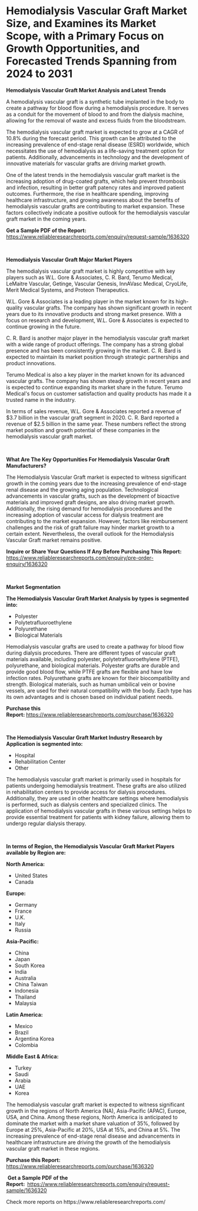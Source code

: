 <p><h1>Hemodialysis Vascular Graft Market Size, and Examines its Market Scope, with a Primary Focus on Growth Opportunities, and Forecasted Trends Spanning from 2024 to 2031</h1></p><p><strong>Hemodialysis Vascular Graft Market Analysis and Latest Trends</strong></p>
<p><p>A hemodialysis vascular graft is a synthetic tube implanted in the body to create a pathway for blood flow during a hemodialysis procedure. It serves as a conduit for the movement of blood to and from the dialysis machine, allowing for the removal of waste and excess fluids from the bloodstream.</p><p>The hemodialysis vascular graft market is expected to grow at a CAGR of 10.8% during the forecast period. This growth can be attributed to the increasing prevalence of end-stage renal disease (ESRD) worldwide, which necessitates the use of hemodialysis as a life-saving treatment option for patients. Additionally, advancements in technology and the development of innovative materials for vascular grafts are driving market growth.</p><p>One of the latest trends in the hemodialysis vascular graft market is the increasing adoption of drug-coated grafts, which help prevent thrombosis and infection, resulting in better graft patency rates and improved patient outcomes. Furthermore, the rise in healthcare spending, improving healthcare infrastructure, and growing awareness about the benefits of hemodialysis vascular grafts are contributing to market expansion. These factors collectively indicate a positive outlook for the hemodialysis vascular graft market in the coming years.</p></p>
<p><strong>Get a Sample PDF of the Report:&nbsp;</strong> <a href="https://www.reliableresearchreports.com/enquiry/request-sample/1636320">https://www.reliableresearchreports.com/enquiry/request-sample/1636320</a></p>
<p>&nbsp;</p>
<p><strong>Hemodialysis Vascular Graft Major Market Players</strong></p>
<p><p>The hemodialysis vascular graft market is highly competitive with key players such as W.L. Gore & Associates, C. R. Bard, Terumo Medical, LeMaitre Vascular, Getinge, Vascular Genesis, InnAVasc Medical, CryoLife, Merit Medical Systems, and Proteon Therapeutics. </p><p>W.L. Gore & Associates is a leading player in the market known for its high-quality vascular grafts. The company has shown significant growth in recent years due to its innovative products and strong market presence. With a focus on research and development, W.L. Gore & Associates is expected to continue growing in the future.</p><p>C. R. Bard is another major player in the hemodialysis vascular graft market with a wide range of product offerings. The company has a strong global presence and has been consistently growing in the market. C. R. Bard is expected to maintain its market position through strategic partnerships and product innovations.</p><p>Terumo Medical is also a key player in the market known for its advanced vascular grafts. The company has shown steady growth in recent years and is expected to continue expanding its market share in the future. Terumo Medical's focus on customer satisfaction and quality products has made it a trusted name in the industry.</p><p>In terms of sales revenue, W.L. Gore & Associates reported a revenue of $3.7 billion in the vascular graft segment in 2020. C. R. Bard reported a revenue of $2.5 billion in the same year. These numbers reflect the strong market position and growth potential of these companies in the hemodialysis vascular graft market.</p></p>
<p>&nbsp;</p>
<p><strong>What Are The Key Opportunities For Hemodialysis Vascular Graft Manufacturers?</strong></p>
<p><p>The Hemodialysis Vascular Graft market is expected to witness significant growth in the coming years due to the increasing prevalence of end-stage renal disease and the growing aging population. Technological advancements in vascular grafts, such as the development of bioactive materials and improved graft designs, are also driving market growth. Additionally, the rising demand for hemodialysis procedures and the increasing adoption of vascular access for dialysis treatment are contributing to the market expansion. However, factors like reimbursement challenges and the risk of graft failure may hinder market growth to a certain extent. Nevertheless, the overall outlook for the Hemodialysis Vascular Graft market remains positive.</p></p>
<p><strong>Inquire or Share Your Questions If Any Before Purchasing This Report:</strong> <a href="https://www.reliableresearchreports.com/enquiry/pre-order-enquiry/1636320">https://www.reliableresearchreports.com/enquiry/pre-order-enquiry/1636320</a></p>
<p>&nbsp;</p>
<p><strong>Market Segmentation</strong></p>
<p><strong>The Hemodialysis Vascular Graft Market Analysis by types is segmented into:</strong></p>
<p><ul><li>Polyester</li><li>Polytetrafluoroethylene</li><li>Polyurethane</li><li>Biological Materials</li></ul></p>
<p><p>Hemodialysis vascular grafts are used to create a pathway for blood flow during dialysis procedures. There are different types of vascular graft materials available, including polyester, polytetrafluoroethylene (PTFE), polyurethane, and biological materials. Polyester grafts are durable and provide good blood flow, while PTFE grafts are flexible and have low infection rates. Polyurethane grafts are known for their biocompatibility and strength. Biological materials, such as human umbilical vein or bovine vessels, are used for their natural compatibility with the body. Each type has its own advantages and is chosen based on individual patient needs.</p></p>
<p><strong>Purchase this Report:&nbsp;</strong><a href="https://www.reliableresearchreports.com/purchase/1636320">https://www.reliableresearchreports.com/purchase/1636320</a></p>
<p>&nbsp;</p>
<p><strong>The Hemodialysis Vascular Graft Market Industry Research by Application is segmented into:</strong></p>
<p><ul><li>Hospital</li><li>Rehabilitation Center</li><li>Other</li></ul></p>
<p><p>The hemodialysis vascular graft market is primarily used in hospitals for patients undergoing hemodialysis treatment. These grafts are also utilized in rehabilitation centers to provide access for dialysis procedures. Additionally, they are used in other healthcare settings where hemodialysis is performed, such as dialysis centers and specialized clinics. The application of hemodialysis vascular grafts in these various settings helps to provide essential treatment for patients with kidney failure, allowing them to undergo regular dialysis therapy.</p></p>
<p>&nbsp;</p>
<p><strong>In terms of Region, the Hemodialysis Vascular Graft Market Players available by Region are:</strong></p>
<p>
    <p> <strong> North America: </strong>
        <ul>
            <li>United States</li>
            <li>Canada</li>
        </ul>
        </p> 
    <p> <strong> Europe: </strong>
        <ul>
            <li>Germany</li>
            <li>France</li>
            <li>U.K.</li>
            <li>Italy</li>
            <li>Russia</li>
        </ul>
        </p> 
    <p> <strong> Asia-Pacific: </strong>
        <ul>
            <li>China</li>
            <li>Japan</li>
            <li>South Korea</li>
            <li>India</li>
            <li>Australia</li>
            <li>China Taiwan</li>
            <li>Indonesia</li>
            <li>Thailand</li>
            <li>Malaysia</li>
        </ul>
        </p> 
    <p> <strong> Latin America: </strong>
        <ul>
            <li>Mexico</li>
            <li>Brazil</li>
            <li>Argentina Korea</li>
            <li>Colombia</li>
        </ul>
        </p> 
    <p> <strong> Middle East & Africa: </strong>
        <ul>
            <li>Turkey</li>
            <li>Saudi</li>
            <li>Arabia</li>
            <li>UAE</li>
            <li>Korea</li>
        </ul>
    </p>
    </p>
<p><p>The hemodialysis vascular graft market is expected to witness significant growth in the regions of North America (NA), Asia-Pacific (APAC), Europe, USA, and China. Among these regions, North America is anticipated to dominate the market with a market share valuation of 35%, followed by Europe at 25%, Asia-Pacific at 20%, USA at 15%, and China at 5%. The increasing prevalence of end-stage renal disease and advancements in healthcare infrastructure are driving the growth of the hemodialysis vascular graft market in these regions.</p></p>
<p><strong>Purchase this Report: </strong><a href="https://www.reliableresearchreports.com/purchase/1636320">https://www.reliableresearchreports.com/purchase/1636320</a></p>
<p>&nbsp;<strong>Get a Sample PDF of the Report:&nbsp;&nbsp;</strong><a href="https://www.reliableresearchreports.com/enquiry/request-sample/1636320">https://www.reliableresearchreports.com/enquiry/request-sample/1636320</a></p>
<p><strong></strong></p>
<p>Check more reports on https://www.reliableresearchreports.com/</p>